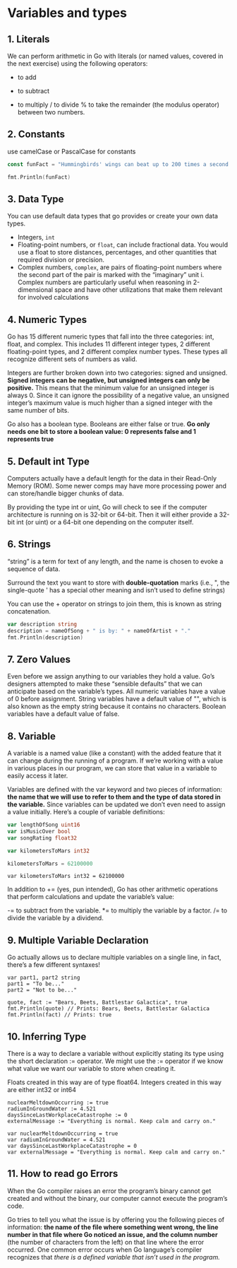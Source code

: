 # Variables and types
## 1. Literals
We can perform arithmetic in Go with literals (or named values, covered in the next exercise) using the following operators:

- to add
* to subtract
- to multiply
/ to divide
% to take the remainder (the modulus operator) between two numbers.
## 2. Constants
use camelCase or PascalCase for constants

```go
const funFact = "Hummingbirds' wings can beat up to 200 times a second."

fmt.Println(funFact)
```

## 3. Data Type
You can use default data types that go provides or create your own data types.
- Integers, `int`
- Floating-point numbers, or `float`, can include fractional data. You would use a float to store distances, percentages, and other quantities that required division or precision.
- Complex numbers, `complex`, are pairs of floating-point numbers where the second part of the pair is marked with the “imaginary” unit i. Complex numbers are particularly useful when reasoning in 2-dimensional space and have other utilizations that make them relevant for involved calculations

## 4. Numeric Types
Go has 15 different numeric types that fall into the three categories: int, float, and complex.  This includes 11 different integer types, 2 different floating-point types, and 2 different complex number types. These types all recognize different sets of numbers as valid. 

Integers are further broken down into two categories: signed and unsigned. **Signed integers can be negative, but unsigned integers can only be positive.** This means that the minimum value for an unsigned integer is always 0. Since it can ignore the possibility of a negative value, an unsigned integer’s maximum value is much higher than a signed integer with the same number of bits.

Go also has a boolean type. Booleans are either false or true. **Go only needs one bit to store a boolean value: 0 represents false and 1 represents true**

## 5. Default int Type

Computers actually have a default length for the data in their Read-Only Memory (ROM). Some newer comps may have more processing power and can store/handle bigger chunks of data.

By providing the type int or uint, Go will check to see if the computer architecture is running on is 32-bit or 64-bit. Then it will either provide a 32-bit int (or uint) or a 64-bit one depending on the computer itself.


## 6. Strings

“string” is a term for text of any length, and the name is chosen to evoke a sequence of data.

Surround the text you want to store with **double-quotation** marks (i.e., ", the single-quote ' has a special other meaning and isn’t used to define strings)

You can use the + operator on strings to join them, this is known as string concatenation.

```go
var description string
description = nameOfSong + " is by: " + nameOfArtist + "."
fmt.Println(description)
```
## 7. Zero Values

Even before we assign anything to our variables they hold a value. Go’s designers attempted to make these “sensible defaults” that we can anticipate based on the variable’s types. All numeric variables have a value of 0 before assignment. String variables have a default value of "", which is also known as the empty string because it contains no characters. Boolean variables have a default value of false.

## 8. Variable
A variable is a named value (like a constant) with the added feature that it can change during the running of a program. If we’re working with a value in various places in our program, we can store that value in a variable to easily access it later.

Variables are defined with the var keyword and two pieces of information: **the name that we will use to refer to them and the type of data stored in the variable.** Since variables can be updated we don’t even need to assign a value initially. Here’s a couple of variable definitions:

``` go
var lengthOfSong uint16
var isMusicOver bool
var songRating float32
```
```go
var kilometersToMars int32

kilometersToMars = 62100000
```
```
var kilometersToMars int32 = 62100000
```

In addition to += (yes, pun intended), Go has other arithmetic operations that perform calculations and update the variable’s value:

-= to subtract from the variable.
\*= to multiply the variable by a factor.
/= to divide the variable by a dividend.

## 9. Multiple Variable Declaration

Go actually allows us to declare multiple variables on a single line, in fact, there’s a few different syntaxes!

```
var part1, part2 string
part1 = "To be..."
part2 = "Not to be..."
```

```
quote, fact := "Bears, Beets, Battlestar Galactica", true
fmt.Println(quote) // Prints: Bears, Beets, Battlestar Galactica
fmt.Println(fact) // Prints: true
```


## 10. **Inferring Type**
There is a way to declare a variable without explicitly stating its type using the short declaration := operator.
We might use the := operator if we know what value we want our variable to store when creating it.

Floats created in this way are of type float64. Integers created in this way are either int32 or int64

```
nuclearMeltdownOccurring := true
radiumInGroundWater := 4.521
daysSinceLastWorkplaceCatastrophe := 0
externalMessage := "Everything is normal. Keep calm and carry on."
```

```
var nuclearMeltdownOccurring = true
var radiumInGroundWater = 4.521
var daysSinceLastWorkplaceCatastrophe = 0
var externalMessage = "Everything is normal. Keep calm and carry on."
```

## 11. How to read go Errors

When the Go compiler raises an error the program’s binary cannot get created and without the binary, our computer cannot execute the program’s code.

Go tries to tell you what the issue is by offering you the following pieces of information: **the name of the file where something went wrong, the line number in that file where Go noticed an issue, and the column number** (the number of characters from the left) on that line where the error occurred. One common error occurs when Go language’s compiler recognizes that _there is a defined variable that isn’t used in the program._
